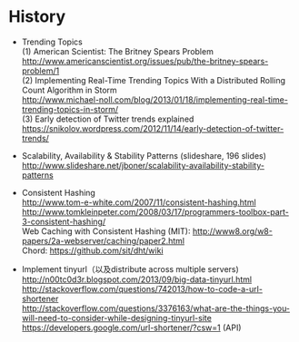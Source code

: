 # History

* Trending Topics
<br>(1) American Scientist: The Britney Spears Problem
<br>http://www.americanscientist.org/issues/pub/the-britney-spears-problem/1 
<br>(2) Implementing Real-Time Trending Topics With a Distributed Rolling Count Algorithm in Storm
<br>http://www.michael-noll.com/blog/2013/01/18/implementing-real-time-trending-topics-in-storm/
<br>(3) Early detection of Twitter trends explained
<br>https://snikolov.wordpress.com/2012/11/14/early-detection-of-twitter-trends/

* Scalability, Availability & Stability Patterns (slideshare, 196 slides)
<br>http://www.slideshare.net/jboner/scalability-availability-stability-patterns

* Consistent Hashing
<br>http://www.tom-e-white.com/2007/11/consistent-hashing.html 
<br>http://www.tomkleinpeter.com/2008/03/17/programmers-toolbox-part-3-consistent-hashing/
<br>Web Caching with Consistent Hashing (MIT): http://www8.org/w8-papers/2a-webserver/caching/paper2.html
<br>Chord: https://github.com/sit/dht/wiki

* Implement tinyurl（以及distribute across multiple servers) 
<br>http://n00tc0d3r.blogspot.com/2013/09/big-data-tinyurl.html 
<br>http://stackoverflow.com/questions/742013/how-to-code-a-url-shortener 
<br>http://stackoverflow.com/questions/3376163/what-are-the-things-you-will-need-to-consider-while-designing-tinyurl-site 
<br>https://developers.google.com/url-shortener/?csw=1 (API)







